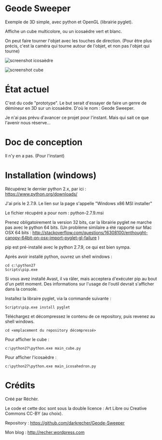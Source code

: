 # Geode Sweeper #

Exemple de 3D simple, avec python et OpenGL (librairie pyglet).

Affiche un cube multicolore, ou un icosaèdre vert et blanc.

On peut faire tourner l'objet avec les touches de direction. (Pour être plus précis, c'est la caméra qui tourne autour de l'objet, et non pas l'objet qui tourne)

![screenshot icosaèdre](http://img15.hostingpics.net/pics/803486screenshoticosahedron.png)

![screenshot cube](http://img15.hostingpics.net/pics/264080screenshotcube.png)

# État actuel #

C'est du code "prototype". Le but serait d'essayer de faire un genre de démineur en 3D sur un icosaèdre. D'où le nom : Geode Sweeper.

Je n'ai pas prévu d'avancer ce projet pour l'instant. Mais qui sait ce que l'avenir nous réserve...


# Doc de conception #

Il n'y en a pas. (Pour l'instant)


# Installation (windows) #

Récupérez le dernier python 2.x, par ici : https://www.python.org/downloads/

J'ai pris le 2.7.9. Le lien sur la page s'appelle "Windows x86 MSI installer"

Le fichier récupéré a pour nom : python-2.7.9.msi

Prenez obligatoirement la version 32 bits, car la librairie pyglet ne marche pas avec le python 64 bits. (Un problème similaire a été rapporté sur Mac OSX 64 bits : http://stackoverflow.com/questions/16308100/enthought-canopy-64bit-on-osx-import-pyglet-gl-failure )

pip est pré-installé avec le python 2.7.9, ce qui est bien sympa.

Après avoir installé python, ouvrez un shell windows :

    cd c:\python27
    Scripts\pip.exe

Si vous avez installé Avast, il va râler, mais acceptera d'exécuter pip au bout d'un petit moment. Des informations sur l'usage de l'outil devrait s'afficher dans la console.

Installez la libraire pyglet, via la commande suivante :

    Scripts\pip.exe install pyglet

Téléchargez et décompressez le contenu de ce repository, puis revenez au shell windows.

    cd <emplacement du repository décompressé>

Pour afficher le cube :

    c:\python27\python.exe main_cube.py

Pour afficher l'icosaèdre :

    c:\python27\python.exe main_icosahedron.py


# Crédits #

Créé par Réchèr.

Le code et cette doc sont sous la double licence : Art Libre ou Creative Commons CC-BY (au choix).

Repository : https://github.com/darkrecher/Geode-Sweeper

Mon blog : http://recher.wordpress.com
